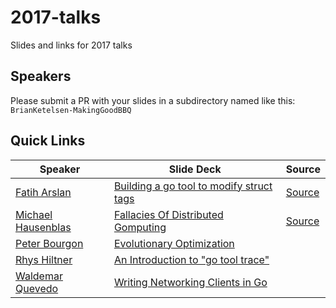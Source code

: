 # 2017-talks
Slides and links for 2017 talks

## Speakers
Please submit a PR with your slides in a subdirectory named like this:
`BrianKetelsen-MakingGoodBBQ`


## Quick Links

| Speaker       | Slide Deck  | Source |
| ------------- | ----------- | ------ |
| [Fatih Arslan](https://github.com/fatih) | [Building a go tool to modify struct tags](https://speakerdeck.com/farslan/building-a-go-tool-to-modify-struct-tags) | [Source](https://github.com/fatih/gomodifytags) |
| [Michael Hausenblas](https://github.com/mhausenblas) | [Fallacies Of Distributed Gomputing](http://go-talks.appspot.com/github.com/mhausenblas/fallacies-of-distributed-gomputing/main.slide#1) | [Source](https://github.com/mhausenblas/fallacies-of-distributed-gomputing) |
| [Peter Bourgon](https://github.com/peterbourgon) | [Evolutionary Optimization](https://github.com/gophercon/2017-talks/blob/master/PeterBourgon-EvolutionaryOptimization/evolutionary-optimization.pdf) | |
| [Rhys Hiltner](https://github.com/rhysh) | [An Introduction to "go tool trace"](https://speakerdeck.com/rhysh/an-introduction-to-go-tool-trace) | |
| [Waldemar Quevedo](https://github.com/wallyqs) | [Writing Networking Clients in Go](https://wallyqs.github.io/gophercon-2017-nats-talk/) | |
